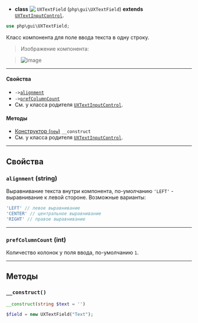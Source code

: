 - **class** <img src="https://cloud.githubusercontent.com/assets/1113915/23470109/9b7f01a0-feb6-11e6-8e6b-4b6915bc5214.png" align="top" /> `UXTextField` (`php\gui\UXTextField`) **extends** [`UXTextInputControl`](UXTextInputControl).
```php
use php\gui\UXTextField;
```

Класс компонента для поле ввода текста в одну строку.

> Изображение компонента:

> ![image](https://cloud.githubusercontent.com/assets/1113915/23470269/0260734a-feb7-11e6-9d09-65ee103220e9.png)

---

#### Свойства
- `->`[`alignment`](#alignment-string)
- `->`[`prefColumnCount`](#prefcolumncount-int)
- См. у класса родителя [`UXTextInputControl`](UXTextInputControl).

#### Методы
- [Конструктор (`new`)](#__construct) `__construct`
- См. у класса родителя [`UXTextInputControl`](UXTextInputControl).

---

## Свойства

### `alignment` (string)
Выравнивание текста внутри компонента, по-умолчанию `'LEFT'` - выравнивание к левой стороне. Возможные варианты:
```php
'LEFT' // левое выравнивание
'CENTER' // центральное выравнивание
'RIGHT' // правое выравнивание
```

---

### `prefColumnCount` (int)
Количество колонок у поля ввода, по-умолчанию `1`.

---

## Методы

### `__construct()`
```php
__construct(string $text = '')
```

```php
$field = new UXTextField("Text");
```
